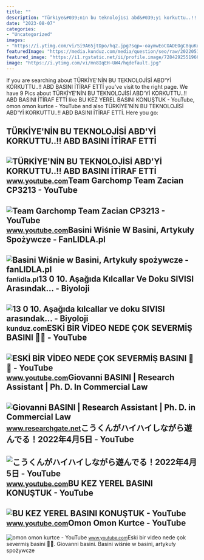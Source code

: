 ```yaml
---
title: ""
description: "Türki̇ye&#039;ni̇n bu teknoloji̇si̇ abd&#039;yi̇ korkuttu..!! abd basini i̇ti̇raf etti̇"
date: "2023-08-07"
categories:
- "Uncategorized"
images:
- "https://i.ytimg.com/vi/Si9A65jtDpo/hq2.jpg?sqp=-oaymwEoCOADEOgC8quKqQMcGADwAQH4Ae4BgAKqA4oCDAgAEAEYZSBOKD4wDw==&amp;rs=AOn4CLBLDD-jyyyoFxB1t2CpsvEcq7DP2A"
featuredImage: "https://media.kunduz.com/media/question/seo/raw/20220512084103688651-4395817.jpg?h=512"
featured_image: "https://i1.rgstatic.net/ii/profile.image/728429255196675-1550682476845_Q512/Giovanni-Basini-2.jpg"
image: "https://i.ytimg.com/vi/mn8IqEH-UW4/hqdefault.jpg"
---
```


If you are searching about TÜRKİYE'NİN BU TEKNOLOJİSİ ABD'Yİ KORKUTTU..!! ABD BASINI İTİRAF ETTİ you've visit to the right page. We have 9 Pics about TÜRKİYE'NİN BU TEKNOLOJİSİ ABD'Yİ KORKUTTU..!! ABD BASINI İTİRAF ETTİ like BU KEZ YEREL BASINI KONUŞTUK - YouTube, omon omon kurtce - YouTube and also TÜRKİYE'NİN BU TEKNOLOJİSİ ABD'Yİ KORKUTTU..!! ABD BASINI İTİRAF ETTİ. Here you go:

TÜRKİYE'NİN BU TEKNOLOJİSİ ABD'Yİ KORKUTTU..!! ABD BASINI İTİRAF ETTİ
---------------------------------------------------------------------

 ![TÜRKİYE'NİN BU TEKNOLOJİSİ ABD'Yİ KORKUTTU..!! ABD BASINI İTİRAF ETTİ](https://i.ytimg.com/vi/tFSTpXdw8_o/maxresdefault.jpg) <small>www.youtube.com</small>Team Garchomp Team Zacian CP3213 - YouTube
------------------------------------------

 ![Team Garchomp Team Zacian CP3213 - YouTube](https://i.ytimg.com/vi/HYLCwcE-Dgc/maxres2.jpg?sqp=-oaymwEoCIAKENAF8quKqQMcGADwAQH4AYwCgALgA4oCDAgAEAEYRSBHKGUwDw==&rs=AOn4CLC_ulBvmvqa2cf2uT56Qfk3FCYaDA) <small>www.youtube.com</small>Basini Wiśnie W Basini, Artykuły Spożywcze - FanLIDLA.pl
--------------------------------------------------------

 ![Basini Wiśnie w Basini, Artykuły spożywcze - fanLIDLA.pl](https://fanlidla.pl/files/g/2_50987_Basini_Wisnie_w_120.jpg) <small>fanlidla.pl</small>13 0 10. Aşağıda Kılcallar Ve Doku SIVISI Arasındak... - Biyoloji
-----------------------------------------------------------------

 ![13 0 10. Aşağıda kılcallar ve doku SIVISI arasındak... - Biyoloji](https://media.kunduz.com/media/question/seo/raw/20220512084103688651-4395817.jpg?h=512) <small>kunduz.com</small>ESKİ BİR VİDEO NEDE ÇOK SEVERMİŞ BASINI 🤣🤣 - YouTube
----------------------------------------------------

 ![ESKİ BİR VİDEO NEDE ÇOK SEVERMİŞ BASINI 🤣🤣 - YouTube](https://i.ytimg.com/vi/Si9A65jtDpo/hq2.jpg?sqp=-oaymwEoCOADEOgC8quKqQMcGADwAQH4Ae4BgAKqA4oCDAgAEAEYZSBOKD4wDw==&rs=AOn4CLBLDD-jyyyoFxB1t2CpsvEcq7DP2A) <small>www.youtube.com</small>Giovanni BASINI | Research Assistant | Ph. D. In Commercial Law
---------------------------------------------------------------

 ![Giovanni BASINI | Research Assistant | Ph. D. in Commercial Law](https://i1.rgstatic.net/ii/profile.image/728429255196675-1550682476845_Q512/Giovanni-Basini-2.jpg) <small>www.researchgate.net</small>こうくんがハイハイしながら遊んでる！2022年4月5日 - YouTube
-------------------------------------

 ![こうくんがハイハイしながら遊んでる！2022年4月5日 - YouTube](https://i.ytimg.com/vi/H2fAEMesIjo/maxresdefault.jpg?sqp=-oaymwEmCIAKENAF8quKqQMa8AEB-AH-CYAC0AWKAgwIABABGGUgXyhTMA8=&rs=AOn4CLCJYSghky0o-ilndxvg6fCYAda1ug) <small>www.youtube.com</small>BU KEZ YEREL BASINI KONUŞTUK - YouTube
--------------------------------------

 ![BU KEZ YEREL BASINI KONUŞTUK - YouTube](https://i.ytimg.com/vi/g7TX90HSmeM/maxresdefault.jpg) <small>www.youtube.com</small>Omon Omon Kurtce - YouTube
--------------------------

 ![omon omon kurtce - YouTube](https://i.ytimg.com/vi/mn8IqEH-UW4/hqdefault.jpg) <small>www.youtube.com</small>Eski̇ bi̇r vi̇deo nede çok severmi̇ş basini 🤣🤣. Giovanni basini. Basini wiśnie w basini, artykuły spożywcze
